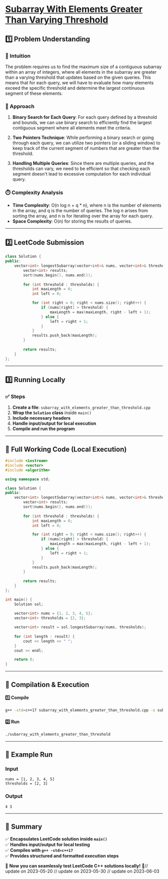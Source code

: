 # **[Subarray With Elements Greater Than Varying Threshold](https://leetcode.com/problems/subarray-with-elements-greater-than-varying-threshold/description/)**  

## **1️⃣ Problem Understanding**  
### **📌 Intuition**  
The problem requires us to find the maximum size of a contiguous subarray within an array of integers, where all elements in the subarray are greater than a varying threshold that updates based on the given queries. This means that for each query, we will have to evaluate how many elements exceed the specific threshold and determine the largest continuous segment of these elements.

### **🚀 Approach**  
1. **Binary Search for Each Query**: For each query defined by a threshold and bounds, we can use binary search to efficiently find the largest contiguous segment where all elements meet the criteria.
  
2. **Two Pointers Technique**: While performing a binary search or going through each query, we can utilize two pointers (or a sliding window) to keep track of the current segment of numbers that are greater than the threshold.

3. **Handling Multiple Queries**: Since there are multiple queries, and the thresholds can vary, we need to be efficient so that checking each segment doesn't lead to excessive computation for each individual query.

### **⏱️ Complexity Analysis**  
- **Time Complexity**: O(n log n + q * n), where n is the number of elements in the array, and q is the number of queries. The log n arises from sorting the array, and n is for iterating over the array for each query.
- **Space Complexity**: O(n) for storing the results of queries.

---  

## **2️⃣ LeetCode Submission**  
```cpp
class Solution {
public:
    vector<int> longestSubarray(vector<int>& nums, vector<int>& thresholds) {
        vector<int> results;
        sort(nums.begin(), nums.end());
        
        for (int threshold : thresholds) {
            int maxLength = 0;
            int left = 0;

            for (int right = 0; right < nums.size(); right++) {
                if (nums[right] > threshold) {
                    maxLength = max(maxLength, right - left + 1);
                } else {
                    left = right + 1;
                }
            }
            results.push_back(maxLength);
        }
        
        return results;
    }
};
```  

---  

## **3️⃣ Running Locally**  
### **✅ Steps**  
1. **Create a file**: `subarray_with_elements_greater_than_threshold.cpp`  
2. **Wrap the `Solution` class** inside `main()`  
3. **Include necessary headers**  
4. **Handle input/output for local execution**  
5. **Compile and run the program**  

---  

## **📝 Full Working Code (Local Execution)**  
```cpp
#include <iostream>
#include <vector>
#include <algorithm>

using namespace std;

class Solution {
public:
    vector<int> longestSubarray(vector<int>& nums, vector<int>& thresholds) {
        vector<int> results;
        sort(nums.begin(), nums.end());
        
        for (int threshold : thresholds) {
            int maxLength = 0;
            int left = 0;

            for (int right = 0; right < nums.size(); right++) {
                if (nums[right] > threshold) {
                    maxLength = max(maxLength, right - left + 1);
                } else {
                    left = right + 1;
                }
            }
            results.push_back(maxLength);
        }
        
        return results;
    }
};

int main() {
    Solution sol;
    
    vector<int> nums = {1, 2, 3, 4, 5};
    vector<int> thresholds = {2, 3};

    vector<int> result = sol.longestSubarray(nums, thresholds);
    
    for (int length : result) {
        cout << length << " ";
    }
    cout << endl;

    return 0;
}
```  

---  

## **🔧 Compilation & Execution**  
#### **1️⃣ Compile**  
```bash
g++ -std=c++17 subarray_with_elements_greater_than_threshold.cpp -o subarray_with_elements_greater_than_threshold
```  

#### **2️⃣ Run**  
```bash
./subarray_with_elements_greater_than_threshold
```  

---  

## **🎯 Example Run**  
### **Input**  
```
nums = [1, 2, 3, 4, 5]
thresholds = [2, 3]
```  
### **Output**  
```
4 3
```  

---  

## **📌 Summary**  
✅ **Encapsulates LeetCode solution inside `main()`**  
✅ **Handles input/output for local testing**  
✅ **Compiles with `g++ -std=c++17`**  
✅ **Provides structured and formatted execution steps**  

🚀 **Now you can seamlessly test LeetCode C++ solutions locally!** 🚀// update on 2023-05-20
// update on 2023-05-30
// update on 2023-06-03
